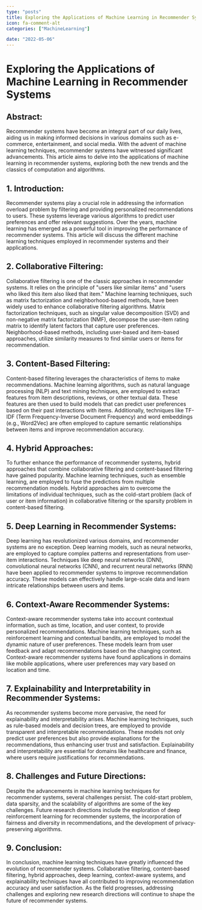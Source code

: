 ```yaml
---
type: "posts"
title: Exploring the Applications of Machine Learning in Recommender Systems
icon: fa-comment-alt
categories: ["MachineLearning"]

date: "2022-05-06"
---
```




# Exploring the Applications of Machine Learning in Recommender Systems

## Abstract:
Recommender systems have become an integral part of our daily lives, aiding us in making informed decisions in various domains such as e-commerce, entertainment, and social media. With the advent of machine learning techniques, recommender systems have witnessed significant advancements. This article aims to delve into the applications of machine learning in recommender systems, exploring both the new trends and the classics of computation and algorithms.

## 1. Introduction:
Recommender systems play a crucial role in addressing the information overload problem by filtering and providing personalized recommendations to users. These systems leverage various algorithms to predict user preferences and offer relevant suggestions. Over the years, machine learning has emerged as a powerful tool in improving the performance of recommender systems. This article will discuss the different machine learning techniques employed in recommender systems and their applications.

## 2. Collaborative Filtering:
Collaborative filtering is one of the classic approaches in recommender systems. It relies on the principle of "users like similar items" and "users who liked this item also liked that item." Machine learning techniques, such as matrix factorization and neighborhood-based methods, have been widely used to enhance collaborative filtering algorithms. Matrix factorization techniques, such as singular value decomposition (SVD) and non-negative matrix factorization (NMF), decompose the user-item rating matrix to identify latent factors that capture user preferences. Neighborhood-based methods, including user-based and item-based approaches, utilize similarity measures to find similar users or items for recommendation.

## 3. Content-Based Filtering:
Content-based filtering leverages the characteristics of items to make recommendations. Machine learning algorithms, such as natural language processing (NLP) and text mining techniques, are employed to extract features from item descriptions, reviews, or other textual data. These features are then used to build models that can predict user preferences based on their past interactions with items. Additionally, techniques like TF-IDF (Term Frequency-Inverse Document Frequency) and word embeddings (e.g., Word2Vec) are often employed to capture semantic relationships between items and improve recommendation accuracy.

## 4. Hybrid Approaches:
To further enhance the performance of recommender systems, hybrid approaches that combine collaborative filtering and content-based filtering have gained popularity. Machine learning techniques, such as ensemble learning, are employed to fuse the predictions from multiple recommendation models. Hybrid approaches aim to overcome the limitations of individual techniques, such as the cold-start problem (lack of user or item information) in collaborative filtering or the sparsity problem in content-based filtering.

## 5. Deep Learning in Recommender Systems:
Deep learning has revolutionized various domains, and recommender systems are no exception. Deep learning models, such as neural networks, are employed to capture complex patterns and representations from user-item interactions. Techniques like deep neural networks (DNN), convolutional neural networks (CNN), and recurrent neural networks (RNN) have been applied to recommender systems to improve recommendation accuracy. These models can effectively handle large-scale data and learn intricate relationships between users and items.

## 6. Context-Aware Recommender Systems:
Context-aware recommender systems take into account contextual information, such as time, location, and user context, to provide personalized recommendations. Machine learning techniques, such as reinforcement learning and contextual bandits, are employed to model the dynamic nature of user preferences. These models learn from user feedback and adapt recommendations based on the changing context. Context-aware recommender systems have found applications in domains like mobile applications, where user preferences may vary based on location and time.

## 7. Explainability and Interpretability in Recommender Systems:
As recommender systems become more pervasive, the need for explainability and interpretability arises. Machine learning techniques, such as rule-based models and decision trees, are employed to provide transparent and interpretable recommendations. These models not only predict user preferences but also provide explanations for the recommendations, thus enhancing user trust and satisfaction. Explainability and interpretability are essential for domains like healthcare and finance, where users require justifications for recommendations.

## 8. Challenges and Future Directions:
Despite the advancements in machine learning techniques for recommender systems, several challenges persist. The cold-start problem, data sparsity, and the scalability of algorithms are some of the key challenges. Future research directions include the exploration of deep reinforcement learning for recommender systems, the incorporation of fairness and diversity in recommendations, and the development of privacy-preserving algorithms.

## 9. Conclusion:
In conclusion, machine learning techniques have greatly influenced the evolution of recommender systems. Collaborative filtering, content-based filtering, hybrid approaches, deep learning, context-aware systems, and explainability techniques have all contributed to improving recommendation accuracy and user satisfaction. As the field progresses, addressing challenges and exploring new research directions will continue to shape the future of recommender systems.
